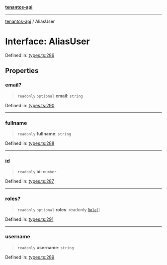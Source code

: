 [**tenantos-api**](../README.md)

***

[tenantos-api](../globals.md) / AliasUser

# Interface: AliasUser

Defined in: [types.ts:286](https://github.com/shadmanZero/tenantos-api/blob/fe61944d7cb3ee6cc3061a8309e45287291cb501/src/types.ts#L286)

## Properties

### email?

> `readonly` `optional` **email**: `string`

Defined in: [types.ts:290](https://github.com/shadmanZero/tenantos-api/blob/fe61944d7cb3ee6cc3061a8309e45287291cb501/src/types.ts#L290)

***

### fullname

> `readonly` **fullname**: `string`

Defined in: [types.ts:288](https://github.com/shadmanZero/tenantos-api/blob/fe61944d7cb3ee6cc3061a8309e45287291cb501/src/types.ts#L288)

***

### id

> `readonly` **id**: `number`

Defined in: [types.ts:287](https://github.com/shadmanZero/tenantos-api/blob/fe61944d7cb3ee6cc3061a8309e45287291cb501/src/types.ts#L287)

***

### roles?

> `readonly` `optional` **roles**: readonly [`Role`](Role.md)[]

Defined in: [types.ts:291](https://github.com/shadmanZero/tenantos-api/blob/fe61944d7cb3ee6cc3061a8309e45287291cb501/src/types.ts#L291)

***

### username

> `readonly` **username**: `string`

Defined in: [types.ts:289](https://github.com/shadmanZero/tenantos-api/blob/fe61944d7cb3ee6cc3061a8309e45287291cb501/src/types.ts#L289)
